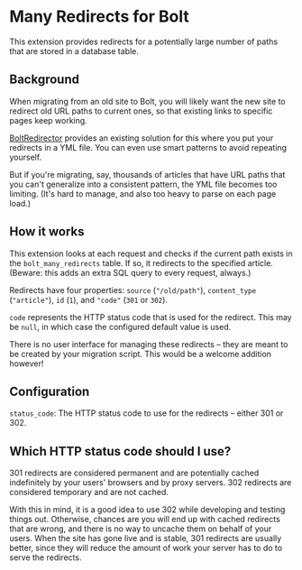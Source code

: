 Many Redirects for Bolt
=======================

This extension provides redirects for a potentially large number of paths that
are stored in a database table.

## Background

When migrating from an old site to Bolt, you will likely want the new site to
redirect old URL paths to current ones, so that existing links to specific pages
keep working.

[BoltRedirector](https://github.com/foundrycode/boltredirector) provides an
existing solution for this where you put your redirects in a YML file. You can
even use smart patterns to avoid repeating yourself.

But if you're migrating, say, thousands of articles that have URL paths that you
can't generalize into a consistent pattern, the YML file becomes too limiting.
(It's hard to manage, and also too heavy to parse on each page load.)

## How it works

This extension looks at each request and checks if the current path exists in
the `bolt_many_redirects` table. If so, it redirects to the specified article.
(Beware: this adds an extra SQL query to every request, always.)

Redirects have four properties: `source` (`"/old/path"`), `content_type`
(`"article"`), `id` (`1`), and `"code"` (`301` or `302`).

`code` represents the HTTP status code that is used for the redirect. This
may be `null`, in which case the configured default value is used.

There is no user interface for managing these redirects – they are meant to be
created by your migration script. This would be a welcome addition however!

## Configuration

`status_code`: The HTTP status code to use for the redirects – either 301 or
302.

## Which HTTP status code should I use?

301 redirects are considered permanent and are potentially cached indefinitely
by your users' browsers and by proxy servers. 302 redirects are considered
temporary and are not cached.

With this in mind, it is a good idea to use 302 while developing and testing
things out. Otherwise, chances are you will end up with cached redirects that
are wrong, and there is no way to uncache them on behalf of your users. When the
site has gone live and is stable, 301 redirects are usually better, since they
will reduce the amount of work your server has to do to serve the redirects.

